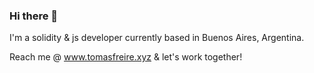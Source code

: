 ### Hi there 👋

I'm a solidity & js developer currently based in Buenos Aires, Argentina.

Reach me @ www.tomasfreire.xyz & let's work together!
